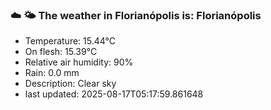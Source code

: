 ### ☁️ 🌤️  The weather in Florianópolis is: Florianópolis

- Temperature: 15.44°C
- On flesh: 15.39°C
- Relative air humidity: 90%
- Rain: 0.0 mm
- Description: Clear sky
- last updated: 2025-08-17T05:17:59.861648
